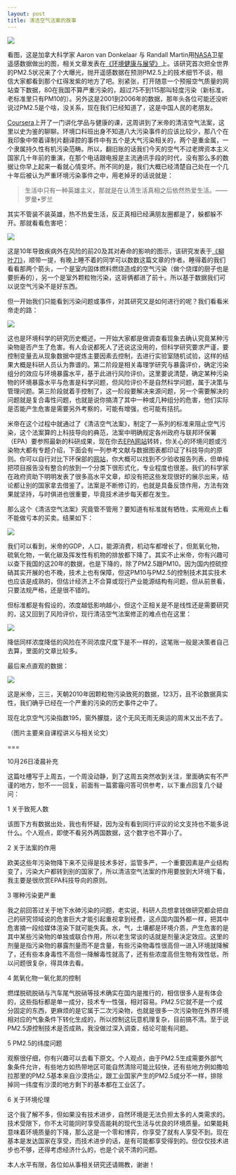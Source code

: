 ```yaml
---
layout: post
title: 清洁空气法案的故事
---
```


![](http://yufree.github.io/blogcn/figure/caa1.jpg)

看图，这是加拿大科学家 Aaron van Donkelaar 与 Randall Martin用[NASA](http://www.nasa.gov/topics/earth/features/health-sapping.html)卫星遥感数据做出的图，相关文章发表在[《环境健康与展望》](http://www.ncbi.nlm.nih.gov/pmc/articles/PMC2898863/)上。该研究首次把全世界的PM2.5状况来了个大曝光，抛开遥感数据在预测PM2.5上的技术细节不谈，相信大家都看到那个红得发紫的地方了吧。别紧张，打开随意一个预报空气质量的网站查下数据，80在我国不算严重污染的，超过75不到115那叫轻度污染（新标准，老标准里只有PM10的）。另外这是2001到2006年的数据，那年头各位可能还没听说过PM2.5是个啥，没关系，现在我们已经知道了，这是中国人民的老朋友。

[Coursera](https://class.coursera.org/chemhealth-001)上开了一门讲化学品与健康的课，这周讲到了米帝的清洁空气法案，这里以史为鉴的聊聊。环境口科班出身不知道八大污染事件的应该比较少，那八个在我印象中带着译制片翻译腔的事件中有五个是大气污染相关的，两个是重金属，一个隶属持久性有机污染范畴。所以，翻旧账的话我们今天的空气不过老牌资本主义国家几十年前的重演，在那个电话跟电报是主流通讯手段的时代，没有那么多的数据让你早上起来一看就心情变坏。所不同的是，我们大概已经清楚自己处在一个几十年后被认为严重环境污染事件之中，用老掉牙的话说就是：

> 生活中只有一种英雄主义，那就是在认清生活真相之后依然热爱生活。——罗曼•罗兰

其实不管装不装英雄，热不热爱生活，反正真相已经满朋友圈都是了，躲都躲不开。那就看看危害吧：

![](http://yufree.github.io/blogcn/figure/caa2.png)

这是10年导致疾病外在风险的前20及其对寿命的影响的图示，该研究发表于[《柳叶刀》](http://www.thelancet.com/journals/lancet/article/PIIS0140-6736(14)60844-8/fulltext)，顺带一提，有晚上睡不着的同学可以数数这篇文章的作者。睡得着的我们看看那两个箭头，一个是室内固体燃料燃烧造成的空气污染（做个烧煤的厨子也是要折寿的），另一个是室外颗粒物污染，这哥俩都进了前十。所以基于数据我们可以说空气污染不是好东西。

但一开始我们只能看到污染问题或事件，对其研究又是如何进行的呢？我们看看米帝走的路：

![](http://yufree.github.io/blogcn/figure/caa3.png)

这也是环境科学的研究历史概述，一开始大家都是做调查看现象去确认究竟某种污染物是否产生了危害。有人会说都死人了还说这没用的，但科学研究要求严谨，要控制变量去从现象数据中提炼主要因素去控制，去进行实验室随机试验，这样的结果大概是科研人员认为靠谱的。第二阶段是相关毒理学研究与暴露评价，确定污染组分的效应与环境暴露水平，基于此进行风险评价。这里要说清楚，确定某种污染物的环境暴露水平与危害是科学问题，但风险评价不是自然科学问题，属于决策与管理问题。第三阶段就着手控制了，这一阶段要解决来源问题，另一个需要解决的问题就是复合毒性问题，也就是说你搞清了其中一种或几种组分的危害，他们实际是否能产生危害是需要另外考察的，可能有增强，也可能有拮抗。

米帝在这个过程中就通过了《清洁空气法案》，制定了一系列的标准来阻止空气污染，这个法案算的上科技导向的典范，法案中明确规定各州政府与联邦环保署（EPA）要参照最新的科研成果，现在你去[EPA网站](http://www.epa.gov)转转，你关心的环境问题或污染物大都有专题介绍，下面会有一列参考文献与数据图表都印证了科技导向的原则。你可以自行对比下环保部的[网站](http://www.zhb.gov.cn)，你大概可以找到不少验收报告列表，但单纯把项目报告没有整合的放到一个分类下很形式化，专业程度也很差。我们的科学家在政府资助下明明发表了很多高水平文章，却没有把这些发现很好的展示出来，结论都让别的国家拿去借鉴了。法案是不断修订的，也就是具备反馈作用，方法有效果就坚持，与时俱进也很重要，毕竟技术进步每天都在发生。

那么这个《清洁空气法案》究竟管不管用？要知道有标准就有牺牲，实用观点上看不能做亏本的买卖。结果如下：

![](http://yufree.github.io/blogcn/figure/caa4.png)

我们可以看到，米帝的GDP，人口，能源消费，机动车都增长了，但氮氧化物，硫氧化物，一氧化碳及挥发性有机物的排放都下降了。其实不止米帝，你有兴趣可以查下我国的这20年的数据，也是下降的，除了PM2.5跟PM10。因为国内控硫控硝其实开展的也不晚，技术上也有保障，但这PM10与PM2.5的控制技术其实技术也应该是成熟的，但估计经济上不合算或现行产业能源结构有问题，但从前景看，只要法规严格，还是很不错的。

但标准都是有假设的，浓度越低影响越小，但这个正相关是不是线性还是需要研究的，这又回到了风险评价，现行清洁空气法案修正的难点也在这里：

![](http://yufree.github.io/blogcn/figure/caa5.png)

降低同样浓度降低的风险在不同浓度尺度下是不一样的，这笔账一般是决策者自己去算，里面的文章比较多。

最后来点直观的数据：

![](http://yufree.github.io/blogcn/figure/caa6.png)

这是米帝，三三，天朝2010年因颗粒物污染致死的数据，123万，且不论数据真实性，我们确乎已经在一个严重的污染的历史事件之中了。

现在北京空气污染指数195，窗外朦胧，这个无风无雨无奥运的周末又出不去了。

（图片主要来自课程讲义与相关论文）

===

10月26日凌晨补充

这篇吐槽写于上周五，一个周没动静，到了这周五突然收到关注，里面确实有不严谨的地方，恕不一一回复，前面有一篇雾霾问答可供参考，以下重点回复几个疑问：

1 关于致死人数

该图下方有数据出处，我也有怀疑，因为没有看到同行评议的论文支持也不能多说什么。个人观点，即使不看另外两国数据，这个数字也不算小了。

2 关于法案的作用

欧美这些年污染物降下来不见得是技术多好，监管多严，一个重要因素是产业结构变了，污染大户都转到别的国家了，所以清洁空气法案的作用要放到大环境下看，我主要是很欣赏EPA科技导向的原则。

3 哪种污染更严重

我之前回答过关于地下水砷污染的问题，老实说，科研人员想拿钱做研究都会把自己的研究领域说的危害巨大才能引起重视拿到经费，这点国内国外都一样，把其中危害摘一段给媒体渲染下就可能失真。水，气，土壤都是环境介质，产生危害的是其中某些污染物的单独或联合作用，所以老生常谈的话就是剂量决定效应。这里的剂量是指污染物的暴露剂量而不是含量，有些污染物毒性很高但一进入环境就降解了，还有些本身毒性不高但一降解毒性就高了，还有些浓度高但生物有效性低，所以问题很复杂，得具体去看。

4 氮氧化物一氧化氮的控制

燃煤脱硫脱硝与汽车尾气脱硝等技术确实在国内是推行的，相信很多人是有体会的，这些指标都是单一成分，技术专一性强，相对容易。PM2.5它就不是一个成分固定的东西，更麻烦的是它属于二次污染物，也就是很多一次污染物在外界环境相对应的气象条件下转化生成的，所以控制这玩意机理复杂，目前搞不清。至于说PM2.5源控制技术是否成熟，我没做过深入调查，结论可能有问题。

5 PM2.5的纬度问题

观察很仔细，你有兴趣可以去看下原文。个人观点，由于PM2.5生成需要外部气象条件允许，有些地方如热带地区可能自然清除可能比较快，还有些地方例如撒哈拉那里的PM2.5基本来自沙漠扬尘，跟工业国家产生的PM2.5成分不一样，排除掉同一纬度有沙漠的地方剩下的基本都在工业区了。

6 关于环境伦理

这个我了解不多，但如果没有技术进步，自然环境是无法负担太多的人类需求的。技术受限下，你不太可能同时享受高能耗的现代生活与优良的环境质量。如果能耗意味着环境质量的下降，那么这是一个零和博弈，你享受了就有人享受不到。现在基本是发达国家在享受，而技术进步的话，是有可能都享受得到的。但仅仅技术进步也不够，还得考虑经济什么的，也是个说不清的问题。

本人水平有限，各位如从事相关研究还请赐教，谢谢！